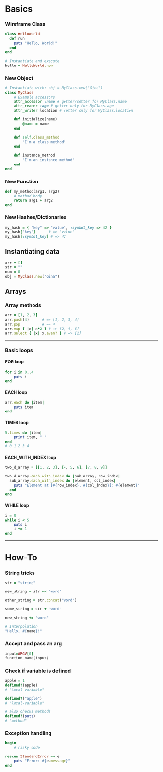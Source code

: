 # Basics

### Wireframe Class
```rb
class HelloWorld
  def run
    puts "Hello, World!"
  end
end

# Instantiate and execute
hello = HelloWorld.new
```

### New Object
```ruby
# Instantiate with: obj = MyClass.new("Gina")
class MyClass
    # Example accessors
    attr_accessor :name # getter/setter for MyClass.name
    attr_reader :age # getter only for MyClass.age
    attr_writer location # setter only for MyClass.location

    def initialize(name)
        @name = name
    end
  
    def self.class_method
        "I'm a class method"
    end
  
    def instance_method
        "I'm an instance method"
    end
end
```

### New Function
```ruby
def my_method(arg1, arg2)
    # method body
    return arg1 + arg2
end
```

### New Hashes/Dictionaries
```ruby
my_hash = { "key" => "value", :symbol_key => 42 }
my_hash["key"]      # => "value"
my_hash[:symbol_key] # => 42
```



## Instantiating data
```ruby
arr = []
str = ""
num = 0
obj = MyClass.new("Gina")
```

## Arrays

### Array methods
```ruby
arr = [1, 2, 3]
arr.push(4)      # => [1, 2, 3, 4]
arr.pop          # => 4
arr.map { |x| x*2 } # => [2, 4, 6]
arr.select { |x| x.even? } # => [2]
```


---


### Basic loops

#### FOR loop
```ruby
for i in 0..4
    puts i
end
```

#### EACH loop
```ruby
arr.each do |item|
    puts item
end
```

#### TIMES loop
```ruby
5.times do |item|
    print item, " "
end
# 0 1 2 3 4
```

#### EACH_WITH_INDEX loop
```rb
two_d_array = [[1, 2, 3], [4, 5, 6], [7, 8, 9]]

two_d_array.each_with_index do |sub_array, row_index|
  sub_array.each_with_index do |element, col_index|
    puts "Element at [#{row_index}, #{col_index}]: #{element}"
  end
end
```

#### WHILE loop
```ruby
i = 0
while i < 5
    puts i
    i += 1
end
```

---

# How-To

### String tricks
```ruby
str = "string"

new_string = str << "word"

other_string = str.concat("word")

some_string = str + "word"

new_string += "word"

# Interpolation
"Hello, #{name}!"
```



### Accept and pass an arg
```ruby
input=ARGV[0]
function_name(input)
```


### Check if variable is defined
```ruby
apple = 1
defined?(apple)
# "local-variable"

defined?("apple")
# "local-variable"

# also checks methods
defined?(puts)
# "method"
```



### Exception handling

```ruby
begin
    # risky code

rescue StandardError => e
    puts "Error: #{e.message}"
end
```




```ruby

```



```ruby

```